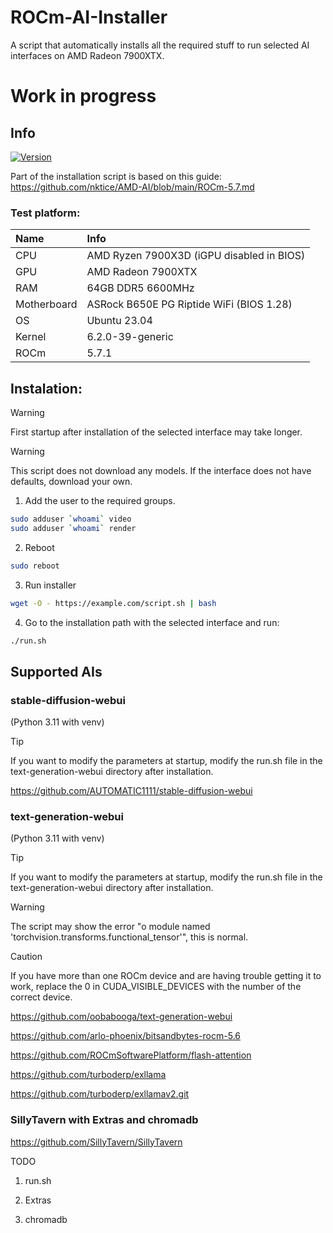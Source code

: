 # ROCm-AI-Installer
A script that automatically installs all the required stuff to run selected AI interfaces on AMD Radeon 7900XTX.

# Work in progress

## Info
[![Version](https://img.shields.io/badge/0.0-version-orange.svg)](https://github.com/Mateusz-Dera/Gasp/edit/main/README.md)

Part of the installation script is based on this guide: https://github.com/nktice/AMD-AI/blob/main/ROCm-5.7.md

### Test platform:
|Name|Info|
|:---|:---|
|CPU|AMD Ryzen 7900X3D (iGPU disabled in BIOS)|
|GPU|AMD Radeon 7900XTX|
|RAM|64GB DDR5 6600MHz|
|Motherboard|ASRock B650E PG Riptide WiFi (BIOS 1.28)|
|OS|Ubuntu 23.04|
|Kernel|6.2.0-39-generic|
|ROCm|5.7.1|

## Instalation:
> [!WARNING]
> First startup after installation of the selected interface may take longer.

> [!WARNING]
> This script does not download any models. If the interface does not have defaults, download your own.

1. Add the user to the required groups.
```bash
sudo adduser `whoami` video
sudo adduser `whoami` render
```
2. Reboot
```bash
sudo reboot
```
3. Run installer 
```bash
wget -O - https://example.com/script.sh | bash
```
4. Go to the installation path with the selected interface and run:
```bash
./run.sh
```

## Supported AIs

### stable-diffusion-webui
(Python 3.11 with venv)
> [!TIP]
> If you want to modify the parameters at startup, modify the run.sh file in the text-generation-webui directory after installation.

https://github.com/AUTOMATIC1111/stable-diffusion-webui

### text-generation-webui
(Python 3.11 with venv)

> [!TIP]
> If you want to modify the parameters at startup, modify the run.sh file in the text-generation-webui directory after installation.

> [!WARNING]
> The script may show the error "o module named 'torchvision.transforms.functional_tensor'", this is normal.

> [!Caution]
> If you have more than one ROCm device and are having trouble getting it to work, replace the 0 in CUDA_VISIBLE_DEVICES with the number of the correct device.

https://github.com/oobabooga/text-generation-webui

https://github.com/arlo-phoenix/bitsandbytes-rocm-5.6

https://github.com/ROCmSoftwarePlatform/flash-attention

https://github.com/turboderp/exllama

https://github.com/turboderp/exllamav2.git

### SillyTavern with Extras and chromadb
https://github.com/SillyTavern/SillyTavern

TODO

1. run.sh

2. Extras 

3. chromadb